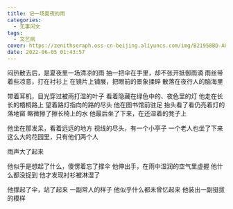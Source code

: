 ```yaml
---
title: 记一场夏夜的雨
categories:
  - 无事闲文
tags:
  - 文艺病
cover: https://zenithseraph.oss-cn-beijing.aliyuncs.com/img/B21958BD-A8AC-47C2-A95B-2E8058B41326-1024x790.jpeg
date: 2022-06-05 01:43:57
---
```


闷热散去后，是夏夜里一场清凉的雨
抽一把伞在手里，却不张开抵御雨滴
雨丝带着些凉意，打在衬衫上
在镜片上铺展，把眼前的景象揉碎
散落在夜行人的脑海里

带着耳机，目光穿过被雨打湿的叶子
看着隐藏在绿色中的、夜色里的灯
他走在长长的梧桐路上
望着路灯指向的路的尽头
他在图书馆前驻足
抬头看了看仍亮着灯的落地窗
略微擦了擦长椅上的水
他最后坐了下来，在还湿着的凳子上

他坐在那发呆，看着远远的地方
视线的尽头，有一个小亭子
一个老人也坐了下来
这么大的花园里，只有他们两个人

雨声大了起来

他似乎是想起了什么，傻愣着忘了撑伞
他伸出手，在雨中湿润的空气里虚握
他什么都没捉到
他才发现衬衫被淋湿了

他撑起了伞，站了起来
一副常人的样子
他似乎什么都未曾忆起来
他装出一副挺拔的模样
